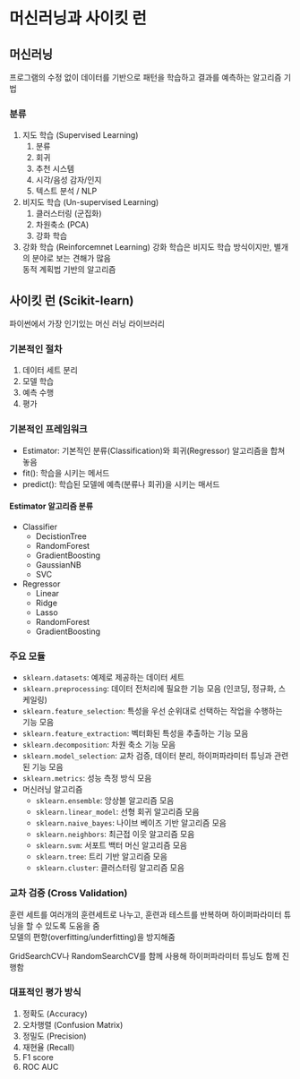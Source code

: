 # 머신러닝과 사이킷 런
## 머신러닝
프로그램의 수정 없이 데이터를 기반으로 패턴을 학습하고 결과를 예측하는 알고리즘 기법
### 분류
1. 지도 학습 (Supervised Learning)
   1. 분류
   2. 회귀
   3. 추천 시스템
   4. 시각/음성 감자/인지
   5. 텍스트 분석 / NLP
2. 비지도 학습 (Un-supervised Learning)
   1. 클러스터링 (군집화)
   2. 차원축소 (PCA)
   3. 강화 학습
3. 강화 학습 (Reinforcemnet Learning)
강화 학습은 비지도 학습 방식이지만, 별개의 분야로 보는 견해가 많음  
동적 계획법 기반의 알고리즘

## 사이킷 런 (Scikit-learn)
파이썬에서 가장 인기있는 머신 러닝 라이브러리  

### 기본적인 절차
1. 데이터 세트 분리
2. 모델 학습
3. 예측 수행
4. 평가

### 기본적인 프레임워크
- Estimator: 기본적인 분류(Classification)와 회귀(Regressor) 알고리즘을 합쳐 놓음
- fit(): 학습을 시키는 메서드
- predict(): 학습된 모델에 예측(분류나 회귀)을 시키는 매서드
#### Estimator 알고리즘 분류
- Classifier
  - DecistionTree
  - RandomForest
  - GradientBoosting
  - GaussianNB
  - SVC
- Regressor
  - Linear
  - Ridge
  - Lasso
  - RandomForest
  - GradientBoosting

### 주요 모듈
- `sklearn.datasets`: 예제로 제공하는 데이터 세트
- `sklearn.preprocessing`: 데이터 전처리에 필요한 기능 모음 (인코딩, 정규화, 스케일링)
- `sklearn.feature_selection`: 특성을 우선 순위대로 선택하는 작업을 수행하는 기능 모음
- `sklearn.feature_extraction`: 벡터화된 특성을 추출하는 기능 모음
- `sklearn.decomposition`: 차원 축소 기능 모음
- `sklearn.model_selection`: 교차 검증, 데이터 분리, 하이퍼파라미터 튜닝과 관련된 기능 모음
- `sklearn.metrics`: 성능 측정 방식 모음
- 머신러닝 알고리즘
  - `sklearn.ensemble`: 앙상블 알고리즘 모음
  - `sklearn.linear_model`: 선형 회귀 알고리즘 모음
  - `sklearn.naive_bayes`: 나이브 베이즈 기반 알고리즘 모음
  - `sklearn.neighbors`: 최근접 이웃 알고리즘 모음
  - `sklearn.svm`: 서포트 백터 머신 알고리즘 모음
  - `sklearn.tree`: 트리 기반 알고리즘 모음
  - `sklearn.cluster`: 클러스터링 알고리즘 모음

### 교차 검증 (Cross Validation)
훈련 세트를 여러개의 훈련세트로 나누고, 훈련과 테스트를 반복하며 하이퍼파라미터 튜닝을 할 수 있도록 도움을 줌  
모델의 편향(overfitting/underfitting)을 방지해줌  

GridSearchCV나 RandomSearchCV를 함께 사용해 하이퍼파라미터 튜닝도 함께 진행함

### 대표적인 평가 방식
1. 정확도 (Accuracy)
2. 오차행렬 (Confusion Matrix)
3. 정밀도 (Precision)
4. 재현율 (Recall)
5. F1 score
6. ROC AUC

